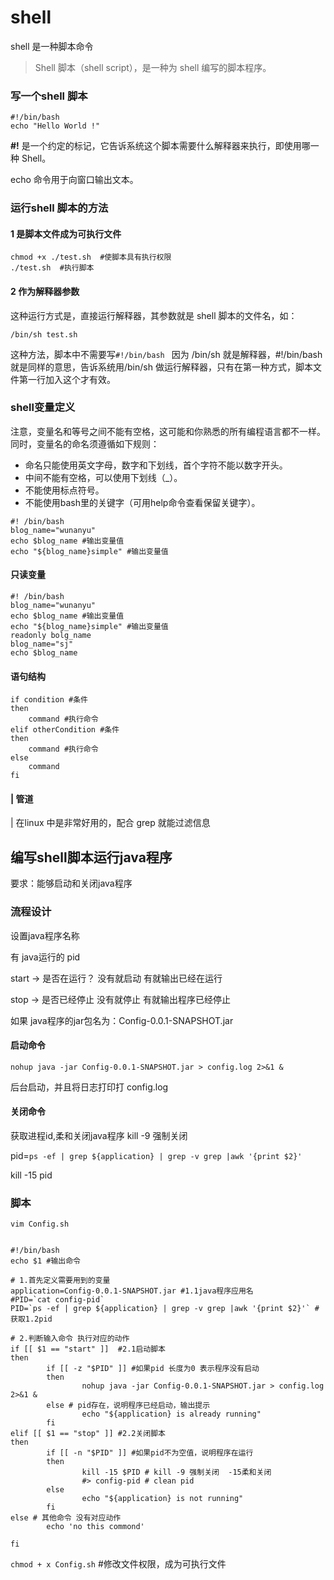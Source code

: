 

# shell 

shell 是一种脚本命令

> Shell 脚本（shell script），是一种为 shell 编写的脚本程序。



### 写一个shell 脚本

```shell
#!/bin/bash 
echo "Hello World !"
```

**#!** 是一个约定的标记，它告诉系统这个脚本需要什么解释器来执行，即使用哪一种 Shell。

echo 命令用于向窗口输出文本。



### 运行shell 脚本的方法

#### 1 是脚本文件成为可执行文件

```shell
chmod +x ./test.sh  #使脚本具有执行权限
./test.sh  #执行脚本
```



#### 2 作为解释器参数

这种运行方式是，直接运行解释器，其参数就是 shell 脚本的文件名，如：

```shell
/bin/sh test.sh
```

这种方法，脚本中不需要写`#!/bin/bash `  因为 /bin/sh 就是解释器，#!/bin/bash 就是同样的意思，告诉系统用/bin/sh 做运行解释器，只有在第一种方式，脚本文件第一行加入这个才有效。



### shell变量定义

注意，变量名和等号之间不能有空格，这可能和你熟悉的所有编程语言都不一样。同时，变量名的命名须遵循如下规则：

- 命名只能使用英文字母，数字和下划线，首个字符不能以数字开头。
- 中间不能有空格，可以使用下划线（_）。
- 不能使用标点符号。
- 不能使用bash里的关键字（可用help命令查看保留关键字）。

```shell
#! /bin/bash
blog_name="wunanyu"
echo $blog_name #输出变量值
echo "${blog_name}simple" #输出变量值
```



#### 只读变量

```shell
#! /bin/bash
blog_name="wunanyu"
echo $blog_name #输出变量值
echo "${blog_name}simple" #输出变量值
readonly bolg_name
blog_name="sj"
echo $blog_name
```



#### 语句结构

```shell
if condition #条件
then 
	command #执行命令
elif otherCondition #条件
then
	command #执行命令
else
	command
fi
```



####  | 管道

| 在linux 中是非常好用的，配合 grep 就能过滤信息 



## 编写shell脚本运行java程序

要求：能够启动和关闭java程序

### 流程设计

设置java程序名称

有 java运行的 pid

start -> 是否在运行？ 没有就启动 有就输出已经在运行

stop -> 是否已经停止 没有就停止 有就输出程序已经停止

如果 java程序的jar包名为：Config-0.0.1-SNAPSHOT.jar

#### 启动命令

 `nohup java -jar Config-0.0.1-SNAPSHOT.jar > config.log 2>&1 &`

后台启动，并且将日志打印打 config.log 

#### 关闭命令

获取进程id,柔和关闭java程序  kill -9 强制关闭

pid=`ps -ef | grep ${application} | grep -v grep |awk '{print $2}'`

kill -15 pid



### 脚本

`vim Config.sh`

```shell

#!/bin/bash
echo $1 #输出命令

# 1.首先定义需要用到的变量
application=Config-0.0.1-SNAPSHOT.jar #1.1java程序应用名
#PID=`cat config-pid`
PID=`ps -ef | grep ${application} | grep -v grep |awk '{print $2}'` #获取1.2pid

# 2.判断输入命令 执行对应的动作
if [[ $1 == "start" ]]  #2.1启动脚本
then
        if [[ -z "$PID" ]] #如果pid 长度为0 表示程序没有启动
        then
                nohup java -jar Config-0.0.1-SNAPSHOT.jar > config.log 2>&1 &
        else # pid存在，说明程序已经启动，输出提示
                echo "${application} is already running"
        fi
elif [[ $1 == "stop" ]] #2.2关闭脚本
then
        if [[ -n "$PID" ]] #如果pid不为空值，说明程序在运行
        then
                kill -15 $PID # kill -9 强制关闭  -15柔和关闭
                #> config-pid # clean pid
        else
                echo "${application} is not running"
        fi
else # 其他命令 没有对应动作
        echo 'no this commond'

fi
```



`chmod + x Config.sh`  #修改文件权限，成为可执行文件

